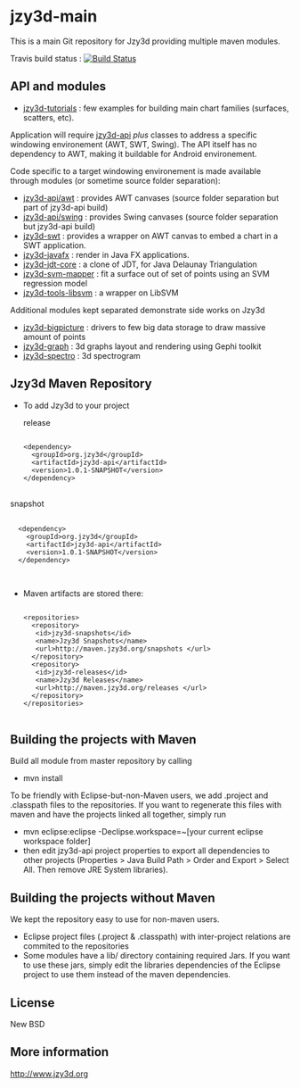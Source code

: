 jzy3d-main
==========

This is a main Git repository for Jzy3d providing multiple maven modules.

Travis build status : [![Build Status](https://travis-ci.org/jzy3d/jzy3d-api.svg?branch=master)](https://travis-ci.org/jzy3d/jzy3d-api)




API and modules
-----------------------------------
- <a href="https://github.com/jzy3d/jzy3d-api/blob/master/jzy3d-tutorials">jzy3d-tutorials</a> : few examples for building main chart families (surfaces, scatters, etc).

Application will require <a href="https://github.com/jzy3d/jzy3d-api/blob/master/jzy3d-api/src/api">jzy3d-api</a> <i>plus</i> classes to address a specific windowing environement (AWT, SWT, Swing). The API itself has no dependency to AWT, making it buildable for Android environement.

Code specific to a target windowing environement is made available through modules (or sometime source folder separation):
- <a href="https://github.com/jzy3d/jzy3d-api/blob/master/jzy3d-api/src/awt">jzy3d-api/awt</a> : provides AWT canvases (source folder separation but part of jzy3d-api build)
- <a href="https://github.com/jzy3d/jzy3d-api/blob/master/jzy3d-api/src/swing">jzy3d-api/swing</a> : provides Swing canvases  (source folder separation but jzy3d-api build)
- <a href="https://github.com/jzy3d/jzy3d-api/blob/master/jzy3d-swt">jzy3d-swt</a> : provides a wrapper on AWT canvas to embed a chart in a SWT application.
- <a href="https://github.com/jzy3d/jzy3d-api/blob/master/jzy3d-javafx">jzy3d-javafx</a> : render in Java FX applications.
- <a href="https://github.com/jzy3d/jzy3d-api/blob/master/jzy3d-jdt-core">jzy3d-jdt-core</a> : a clone of JDT, for Java Delaunay Triangulation
- <a href="https://github.com/jzy3d/jzy3d-api/blob/master/jzy3d-svm-mapper">jzy3d-svm-mapper</a> : fit a surface out of set of points using an SVM regression model
- <a href="https://github.com/jzy3d/jzy3d-api/blob/master/jzy3d-tools-libsvm">jzy3d-tools-libsvm</a> : a wrapper on LibSVM


Additional modules kept separated demonstrate side works on Jzy3d
- <a href="https://github.com/jzy3d/bigpicture">jzy3d-bigpicture</a> : drivers to few big data storage to draw massive amount of points
- <a href="https://github.com/jzy3d/jzy3d-graphs">jzy3d-graph</a> : 3d graphs layout and rendering using Gephi toolkit
- <a href="https://github.com/jzy3d/jzy3d-spectro">jzy3d-spectro</a> : 3d spectrogram



Jzy3d Maven Repository
-----------------------------------
- To add Jzy3d to your project

  release
  <pre>
  <code>
  &lt;dependency&gt;
    &lt;groupId&gt;org.jzy3d&lt;/groupId&gt;
    &lt;artifactId&gt;jzy3d-api&lt;/artifactId&gt;
    &lt;version&gt;1.0.1-SNAPSHOT&lt;/version&gt;
  &lt;/dependency&gt;
  </code>
  </pre>
 snapshot
  <pre>
  <code>
  &lt;dependency&gt;
    &lt;groupId&gt;org.jzy3d&lt;/groupId&gt;
    &lt;artifactId&gt;jzy3d-api&lt;/artifactId&gt;
    &lt;version&gt;1.0.1-SNAPSHOT&lt;/version&gt;
  &lt;/dependency&gt;
  </code>
  </pre>


- Maven artifacts are stored there:
  <pre>
  <code>
  &lt;repositories&gt;
    &lt;repository&gt;
  	 &lt;id&gt;jzy3d-snapshots&lt;/id&gt;
  	 &lt;name&gt;Jzy3d Snapshots&lt;/name&gt;
  	 &lt;url&gt;http://maven.jzy3d.org/snapshots &lt;/url&gt;
    &lt;/repository&gt;
    &lt;repository&gt;
  	 &lt;id&gt;jzy3d-releases&lt;/id&gt;
  	 &lt;name&gt;Jzy3d Releases&lt;/name&gt;
  	 &lt;url&gt;http://maven.jzy3d.org/releases &lt;/url&gt;
    &lt;/repository&gt;
  &lt;/repositories&gt;
  </code>
  </pre>

Building the projects with Maven
-----------------------------------
Build all module from master repository by calling
- mvn install

To be friendly with Eclipse-but-non-Maven users, we add .project and .classpath files to the repositories. If you want to regenerate this files with maven and have the projects linked all together, simply run
- mvn eclipse:eclipse -Declipse.workspace=~[your current eclipse workspace folder]
- then edit jzy3d-api project properties to export all dependencies to other projects (Properties > Java Build Path > Order and Export > Select All. Then remove JRE System libraries).

Building the projects without Maven
-----------------------------------
We kept the repository easy to use for non-maven users.
- Eclipse project files (.project & .classpath) with inter-project relations are commited to the repositories
- Some modules have a lib/ directory containing required Jars. If you want to use these jars, simply edit the libraries dependencies of the Eclipse project to use them instead of the maven dependencies.

License
--------------
New BSD

More information
--------------
http://www.jzy3d.org
